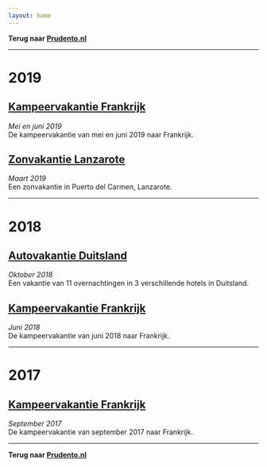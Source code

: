 ```yaml
---
layout: home
---
```

**Terug naar [Prudento.nl](https://www.prudento.nl/)**  

---
# 2019
## [Kampeervakantie Frankrijk](https://prudento-nl.github.io/2019-05-frankrijk/)
_Mei en juni 2019_  
De kampeervakantie van mei en juni 2019 naar Frankrijk.

## [Zonvakantie Lanzarote](https://prudento-nl.github.io/2019-03-lanzarote/)
_Maart 2019_  
Een zonvakantie in Puerto del Carmen, Lanzarote.  

---
# 2018  
## [Autovakantie Duitsland](https://prudento-nl.github.io/2018-10-vakantie-duitsland/)
_Oktober 2018_  
Een vakantie van 11 overnachtingen in 3 verschillende hotels in Duitsland.

## [Kampeervakantie Frankrijk](https://prudento-nl.github.io/2018-06-kamperen-frankrijk/)
_Juni 2018_  
De kampeervakantie van juni 2018 naar Frankrijk.  

---
# 2017
## [Kampeervakantie Frankrijk](https://prudento-nl.github.io/2017-09-frankrijk/)
_September 2017_  
De kampeervakantie van september 2017 naar Frankrijk.  

---
**Terug naar [Prudento.nl](https://www.prudento.nl/)**
